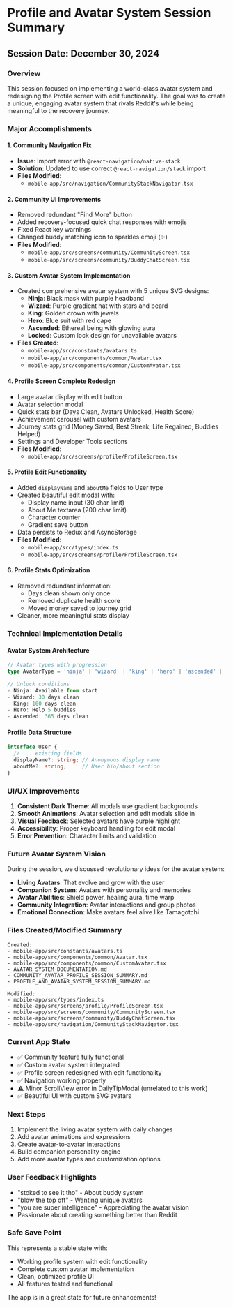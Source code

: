 # Profile and Avatar System Session Summary

## Session Date: December 30, 2024

### Overview
This session focused on implementing a world-class avatar system and redesigning the Profile screen with edit functionality. The goal was to create a unique, engaging avatar system that rivals Reddit's while being meaningful to the recovery journey.

### Major Accomplishments

#### 1. Community Navigation Fix
- **Issue**: Import error with `@react-navigation/native-stack`
- **Solution**: Updated to use correct `@react-navigation/stack` import
- **Files Modified**: 
  - `mobile-app/src/navigation/CommunityStackNavigator.tsx`

#### 2. Community UI Improvements
- Removed redundant "Find More" button
- Added recovery-focused quick chat responses with emojis
- Fixed React key warnings
- Changed buddy matching icon to sparkles emoji (✨)
- **Files Modified**:
  - `mobile-app/src/screens/community/CommunityScreen.tsx`
  - `mobile-app/src/screens/community/BuddyChatScreen.tsx`

#### 3. Custom Avatar System Implementation
- Created comprehensive avatar system with 5 unique SVG designs:
  - **Ninja**: Black mask with purple headband
  - **Wizard**: Purple gradient hat with stars and beard
  - **King**: Golden crown with jewels
  - **Hero**: Blue suit with red cape
  - **Ascended**: Ethereal being with glowing aura
  - **Locked**: Custom lock design for unavailable avatars
- **Files Created**:
  - `mobile-app/src/constants/avatars.ts`
  - `mobile-app/src/components/common/Avatar.tsx`
  - `mobile-app/src/components/common/CustomAvatar.tsx`

#### 4. Profile Screen Complete Redesign
- Large avatar display with edit button
- Avatar selection modal
- Quick stats bar (Days Clean, Avatars Unlocked, Health Score)
- Achievement carousel with custom avatars
- Journey stats grid (Money Saved, Best Streak, Life Regained, Buddies Helped)
- Settings and Developer Tools sections
- **Files Modified**:
  - `mobile-app/src/screens/profile/ProfileScreen.tsx`

#### 5. Profile Edit Functionality
- Added `displayName` and `aboutMe` fields to User type
- Created beautiful edit modal with:
  - Display name input (30 char limit)
  - About Me textarea (200 char limit)
  - Character counter
  - Gradient save button
- Data persists to Redux and AsyncStorage
- **Files Modified**:
  - `mobile-app/src/types/index.ts`
  - `mobile-app/src/screens/profile/ProfileScreen.tsx`

#### 6. Profile Stats Optimization
- Removed redundant information:
  - Days clean shown only once
  - Removed duplicate health score
  - Moved money saved to journey grid
- Cleaner, more meaningful stats display

### Technical Implementation Details

#### Avatar System Architecture
```typescript
// Avatar types with progression
type AvatarType = 'ninja' | 'wizard' | 'king' | 'hero' | 'ascended' | 'locked';

// Unlock conditions
- Ninja: Available from start
- Wizard: 30 days clean
- King: 100 days clean  
- Hero: Help 5 buddies
- Ascended: 365 days clean
```

#### Profile Data Structure
```typescript
interface User {
  // ... existing fields
  displayName?: string; // Anonymous display name
  aboutMe?: string;     // User bio/about section
}
```

### UI/UX Improvements
1. **Consistent Dark Theme**: All modals use gradient backgrounds
2. **Smooth Animations**: Avatar selection and edit modals slide in
3. **Visual Feedback**: Selected avatars have purple highlight
4. **Accessibility**: Proper keyboard handling for edit modal
5. **Error Prevention**: Character limits and validation

### Future Avatar System Vision
During the session, we discussed revolutionary ideas for the avatar system:
- **Living Avatars**: That evolve and grow with the user
- **Companion System**: Avatars with personality and memories
- **Avatar Abilities**: Shield power, healing aura, time warp
- **Community Integration**: Avatar interactions and group photos
- **Emotional Connection**: Make avatars feel alive like Tamagotchi

### Files Created/Modified Summary
```
Created:
- mobile-app/src/constants/avatars.ts
- mobile-app/src/components/common/Avatar.tsx
- mobile-app/src/components/common/CustomAvatar.tsx
- AVATAR_SYSTEM_DOCUMENTATION.md
- COMMUNITY_AVATAR_PROFILE_SESSION_SUMMARY.md
- PROFILE_AND_AVATAR_SYSTEM_SESSION_SUMMARY.md

Modified:
- mobile-app/src/types/index.ts
- mobile-app/src/screens/profile/ProfileScreen.tsx
- mobile-app/src/screens/community/CommunityScreen.tsx
- mobile-app/src/screens/community/BuddyChatScreen.tsx
- mobile-app/src/navigation/CommunityStackNavigator.tsx
```

### Current App State
- ✅ Community feature fully functional
- ✅ Custom avatar system integrated
- ✅ Profile screen redesigned with edit functionality
- ✅ Navigation working properly
- ⚠️ Minor ScrollView error in DailyTipModal (unrelated to this work)
- ✅ Beautiful UI with custom SVG avatars

### Next Steps
1. Implement the living avatar system with daily changes
2. Add avatar animations and expressions
3. Create avatar-to-avatar interactions
4. Build companion personality engine
5. Add more avatar types and customization options

### User Feedback Highlights
- "stoked to see it tho" - About buddy system
- "blow the top off" - Wanting unique avatars
- "you are super intelligence" - Appreciating the avatar vision
- Passionate about creating something better than Reddit

### Safe Save Point
This represents a stable state with:
- Working profile system with edit functionality
- Complete custom avatar implementation
- Clean, optimized profile UI
- All features tested and functional

The app is in a great state for future enhancements! 